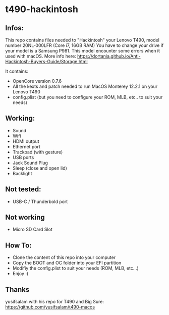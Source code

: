 # t490-hackintosh

## Infos:
This repo contains files needed to "Hackintosh" your Lenovo T490, model number 20NL-000LFR (Core i7, 16GB RAM)
You have to change your drive if your model is a Samsung P981. This model encounter some errors when it used with macOS.
More info here: https://dortania.github.io/Anti-Hackintosh-Buyers-Guide/Storage.html

It contains:
- OpenCore version 0.7.6
- All the kexts and patch needed to run MacOS Monterey 12.2.1 on your Lenovo T490
- config.plist (but you need to configure your ROM, MLB, etc.. to suit your needs)

## Working:
- Sound
- Wifi
- HDMI output
- Ethernet port
- Trackpad (with gesture)
- USB ports
- Jack Sound Plug
- Sleep (close and open lid)
- Backlight

## Not tested:
- USB-C / Thunderbold port

## Not working
- Micro SD Card Slot

## How To:
- Clone the content of this repo into your computer
- Copy the BOOT and OC folder into your EFI partition
- Modifiy the config.plist to suit your needs (ROM, MLB, etc...)
- Enjoy :)

## Thanks
yusifsalam with his repo for T490 and Big Sure:
https://github.com/yusifsalam/t490-macos

